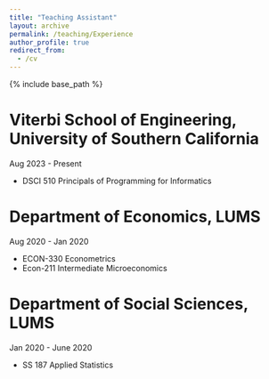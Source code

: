 ```yaml
---
title: "Teaching Assistant"
layout: archive
permalink: /teaching/Experience
author_profile: true
redirect_from:
  - /cv
---
```


{% include base_path %}

**Viterbi School of Engineering, University of Southern California**  
======
Aug 2023 - Present
- DSCI 510 Principals of Programming for Informatics

**Department of Economics, LUMS**  
======
Aug 2020 - Jan 2020
- ECON-330 Econometrics
- Econ-211 Intermediate Microeconomics

**Department of Social Sciences, LUMS**  
======
Jan 2020 - June 2020
- SS 187 Applied Statistics
